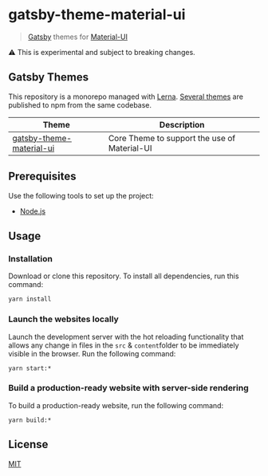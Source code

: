 # gatsby-theme-material-ui

> [Gatsby](https://github.com/gatsbyjs/gatsby) themes for
> [Material-UI](https://github.com/mui-org/material-ui)

:warning: This is experimental and subject to breaking changes.

## Gatsby Themes

This repository is a monorepo managed with [Lerna](https://github.com/lerna/lerna). [Several themes](/packages) are published to npm from the same codebase.

| Theme                                                          | Description                                  |
| -------------------------------------------------------------- | -------------------------------------------- |
| [gatsby-theme-material-ui](/packages/gatsby-theme-material-ui) | Core Theme to support the use of Material-UI |

## Prerequisites

Use the following tools to set up the project:

- [Node.js](https://nodejs.org/en/)

## Usage

### Installation

Download or clone this repository. To install all dependencies, run this command:

```
yarn install
```

### Launch the websites locally

Launch the development server with the hot reloading functionality that allows any change in files in the `src` & `content`folder to be immediately visible in the browser. Run the following command:

```
yarn start:*
```

### Build a production-ready website with server-side rendering

To build a production-ready website, run the following command:

```
yarn build:*
```

## License

[MIT](LICENSE)
